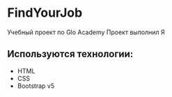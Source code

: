 # FindYourJob
Учебный проект по Glo Academy
Проект выполнил Я
## Иcпользуются технологии:
- HTML
- CSS
- Bootstrap v5
